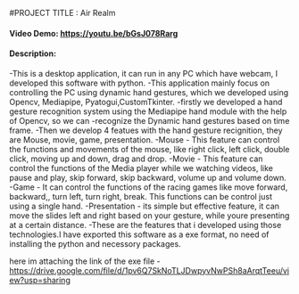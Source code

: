 #PROJECT TITLE : Air Realm
#### Video Demo: https://youtu.be/bGsJ078Rarg
#### Description: 
-This is a desktop application, it can run in any PC which have webcam, I developed this software with python.
-This application mainly focus on controlling the PC using dynamic hand gestures, which we developed using Opencv, Mediapipe, Pyatogui,CustomTkinter.
-firstly we developed a hand gesture recognition system using the Mediapipe hand module with the help of Opencv, so we can -recognize the Dynamic hand gestures based on time frame.
-Then we develop 4 featues with the hand gesture recignition, they are Mouse, movie, game, presentation.
-Mouse - This feature can control the functions and movements of the mouse, like right click, left click, double click, moving up and down, drag and drop.
-Movie - This feature can control the functions of the Media player while we watching videos, like pause and play, skip forward, skip backward, volume up and volume down.
-Game - It can control the functions of the racing games like move forward, backward,, turn left, turn right, break. This functions can be control just using a single hand.
-Presentation - its simple but effective feature, it can move the slides left and right based on your gesture,  while youre presenting at a certain distance.
-These are the features that i developed using those technologies.I have exported this software as a exe format, no need of installing the python and necessory packages.

here im attaching the link of the exe file - https://drive.google.com/file/d/1pv6Q7SkNoTLJDwpyvNwPSh8aArqtTeeu/view?usp=sharing
